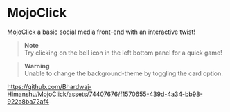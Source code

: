 # MojoClick
[MojoClick](https://bhardwaj-himanshu.github.io/MojoClick/) a basic social media front-end with an interactive twist!

> **Note**  
> Try clicking on the bell icon in the left bottom panel for a quick game!

> **Warning**  
> Unable to change the background-theme by toggling the card option.

https://github.com/Bhardwaj-Himanshu/MojoClick/assets/74407676/f1570655-439d-4a34-bb98-922a8ba72af4

